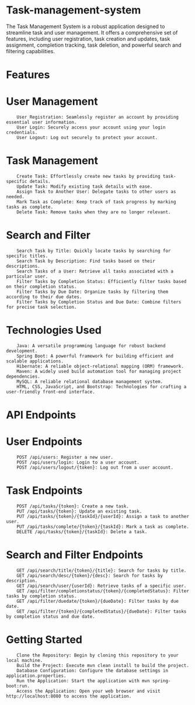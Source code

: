 # Task-management-system

The Task Management System is a robust application designed to streamline task and user management. It offers a comprehensive set of features, including user registration, task creation and updates, task assignment, completion tracking, task deletion, and powerful search and filtering capabilities.

# Features
  # User Management
  
        User Registration: Seamlessly register an account by providing essential user information.
        User Login: Securely access your account using your login credentials.
        User Logout: Log out securely to protect your account.
        
  # Task Management
  
        Create Task: Effortlessly create new tasks by providing task-specific details.
        Update Task: Modify existing task details with ease.
        Assign Task to Another User: Delegate tasks to other users as needed.
        Mark Task as Complete: Keep track of task progress by marking tasks as complete.
        Delete Task: Remove tasks when they are no longer relevant.
        
  # Search and Filter
       
        Search Task by Title: Quickly locate tasks by searching for specific titles.
        Search Task by Description: Find tasks based on their descriptions.
        Search Tasks of a User: Retrieve all tasks associated with a particular user.
        Filter Tasks by Completion Status: Efficiently filter tasks based on their completion status.
        Filter Tasks by Due Date: Organize tasks by filtering them according to their due dates.
        Filter Tasks by Completion Status and Due Date: Combine filters for precise task selection.
        
# Technologies Used
        
        Java: A versatile programming language for robust backend development.
        Spring Boot: A powerful framework for building efficient and scalable applications.
        Hibernate: A reliable object-relational mapping (ORM) framework.
        Maven: A widely used build automation tool for managing project dependencies.
        MySQL: A reliable relational database management system.
        HTML, CSS, JavaScript, and Bootstrap: Technologies for crafting a user-friendly front-end interface.
        
# API Endpoints

  # User Endpoints
       
        POST /api/users: Register a new user.
        POST /api/users/login: Login to a user account.
        POST /api/users/logout/{token}: Log out from a user account.
        
  # Task Endpoints
     
        POST /api/tasks/{token}: Create a new task.
        PUT /api/tasks/{token}: Update an existing task.
        PUT /api/tasks/{token}/{taskId}/{userId}: Assign a task to another user.
        PUT /api/tasks/complete/{token}/{taskId}: Mark a task as complete.
        DELETE /api/tasks/{token}/{taskId}: Delete a task.
        
  # Search and Filter Endpoints
      
        GET /api/search/title/{token}/{title}: Search for tasks by title.
        GET /api/search/desc/{token}/{desc}: Search for tasks by description.
        GET /api/search/user/{userId}: Retrieve tasks of a specific user.
        GET /api/filter/completionstatus/{token}/{completedStatus}: Filter tasks by completion status.
        GET /api/filter/duedate/{token}/{dueDate}: Filter tasks by due date.
        GET /api/filter/{token}/{completedStatus}/{dueDate}: Filter tasks by completion status and due date.
        
# Getting Started
      
        Clone the Repository: Begin by cloning this repository to your local machine.
        Build the Project: Execute mvn clean install to build the project.
        Database Configuration: Configure the database settings in application.properties.
        Run the Application: Start the application with mvn spring-boot:run.
        Access the Application: Open your web browser and visit http://localhost:8080 to access the application.
